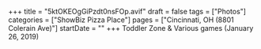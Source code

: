 +++
title = "5ktOKEOgGiPzdt0nsFOp.avif"
draft = false
tags = ["Photos"]
categories = ["ShowBiz Pizza Place"]
pages = ["Cincinnati, OH (8801 Colerain Ave)"]
startDate = ""
+++
Toddler Zone & Various games (January 26, 2019)
